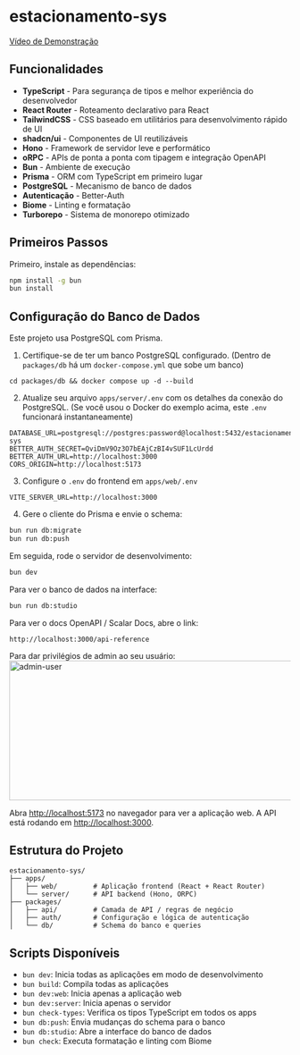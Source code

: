 # estacionamento-sys

[Vídeo de Demonstração](https://drive.google.com/file/d/1Wb7BhyuvKTsLVcfYQAcJMr6FiWXt-lSi/view?usp=sharing)

## Funcionalidades

- **TypeScript** - Para segurança de tipos e melhor experiência do desenvolvedor
- **React Router** - Roteamento declarativo para React
- **TailwindCSS** - CSS baseado em utilitários para desenvolvimento rápido de UI
- **shadcn/ui** - Componentes de UI reutilizáveis
- **Hono** - Framework de servidor leve e performático
- **oRPC** - APIs de ponta a ponta com tipagem e integração OpenAPI
- **Bun** - Ambiente de execução
- **Prisma** - ORM com TypeScript em primeiro lugar
- **PostgreSQL** - Mecanismo de banco de dados
- **Autenticação** - Better-Auth
- **Biome** - Linting e formatação
- **Turborepo** - Sistema de monorepo otimizado

## Primeiros Passos

Primeiro, instale as dependências:

```bash
npm install -g bun
bun install
```

## Configuração do Banco de Dados

Este projeto usa PostgreSQL com Prisma.

1. Certifique-se de ter um banco PostgreSQL configurado. (Dentro de `packages/db` há um `docker-compose.yml` que sobe um banco)

```
cd packages/db && docker compose up -d --build
```

2. Atualize seu arquivo `apps/server/.env` com os detalhes da conexão do PostgreSQL. (Se você usou o Docker do exemplo acima, este `.env` funcionará instantaneamente)

```
DATABASE_URL=postgresql://postgres:password@localhost:5432/estacionamento-sys
BETTER_AUTH_SECRET=QviDmV9Oz3O7bEAjCzBI4vSUF1LcUrdd
BETTER_AUTH_URL=http://localhost:3000
CORS_ORIGIN=http://localhost:5173
```

3. Configure o `.env` do frontend em `apps/web/.env`

```
VITE_SERVER_URL=http://localhost:3000
```

4. Gere o cliente do Prisma e envie o schema:

```bash
bun run db:migrate
bun run db:push
```

Em seguida, rode o servidor de desenvolvimento:

```bash
bun dev
```

Para ver o banco de dados na interface:

```bash
bun run db:studio
```

Para ver o docs OpenAPI / Scalar Docs, abre o link:

```
http://localhost:3000/api-reference
```

Para dar privilégios de admin ao seu usuário:
<img width="1896" height="250" alt="admin-user" src="https://github.com/user-attachments/assets/f349e2b7-c1ad-4404-80c7-8a50ab847c34" />


Abra [http://localhost:5173](http://localhost:5173) no navegador para ver a aplicação web.
A API está rodando em [http://localhost:3000](http://localhost:3000).

## Estrutura do Projeto

```
estacionamento-sys/
├── apps/
│   ├── web/         # Aplicação frontend (React + React Router)
│   └── server/      # API backend (Hono, ORPC)
├── packages/
│   ├── api/         # Camada de API / regras de negócio
│   ├── auth/        # Configuração e lógica de autenticação
│   └── db/          # Schema do banco e queries
```

## Scripts Disponíveis

- `bun dev`: Inicia todas as aplicações em modo de desenvolvimento
- `bun build`: Compila todas as aplicações
- `bun dev:web`: Inicia apenas a aplicação web
- `bun dev:server`: Inicia apenas o servidor
- `bun check-types`: Verifica os tipos TypeScript em todos os apps
- `bun db:push`: Envia mudanças do schema para o banco
- `bun db:studio`: Abre a interface do banco de dados
- `bun check`: Executa formatação e linting com Biome
